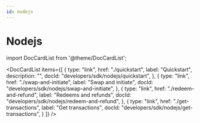 ```yaml
---
id: nodejs
---
```


# Nodejs

import DocCardList from '@theme/DocCardList';

<DocCardList
items={[
{
type: "link",
href: "./quickstart",
label: "Quickstart",
description: "",
docId: "developers/sdk/nodejs/quickstart",
},
{
type: "link",
href: "./swap-and-initiate",
label: "Swap and initiate",
docId: "developers/sdk/nodejs/swap-and-initiate",
},
{
type: "link",
href: "./redeem-and-refund",
label: "Redeems and refunds",
docId: "developers/sdk/nodejs/redeem-and-refund",
},
{
type: "link",
href: "./get-transactions",
label: "Get transactions",
docId: "developers/sdk/nodejs/get-transactions",
}
]}
/>